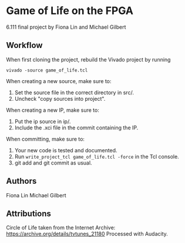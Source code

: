 # Game of Life on the FPGA
6.111 final project by Fiona Lin and Michael Gilbert

## Workflow
When first cloning the project, rebuild the Vivado project by running
```
vivado -source game_of_life.tcl
```

When creating a new source, make sure to:
  1. Set the source file in the correct directory in src/.
  2. Uncheck "copy sources into project".

When creating a new IP, make sure to:
  1. Put the ip source in ip/.
  2. Include the .xci file in the commit containing the IP.

When committing, make sure to:
  1. Your new code is tested and documented.
  2. Run `write_project_tcl game_of_life.tcl -force` in the Tcl console.
  3. git add and git commit as usual.

## Authors
Fiona Lin
Michael Gilbert

## Attributions
Circle of Life taken from the Internet Archive: https://archive.org/details/tvtunes_21180
Processed with Audacity.

